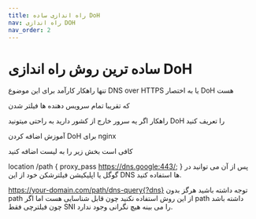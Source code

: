 ```yaml
---
title: راه اندازی ساده DoH
nav: راه اندازی DOH
nav_order: 2
---
```




# ساده ترین روش راه اندازی DoH

تنها راهکار کارآمد برای این موضوع DNS over HTTPS یا به اختصار DoH هست

که تقریبا تمام سرویس دهنده ها فیلتر شدن

راهکار اگر یه سرور خارج از کشور دارید به راحتی میتونید DoH را تعریف کنید

آموزش اضافه کردن DoH برای nginx

کافی است بخش زیر را به لیست اضافه کنید

location /path {
    proxy_pass https://dns.google:443/;
}
پس از آن می توانید در گوگل یا اپلیکیشن فیلترشکن خود از این DNS ها استفاده کنید.

https://your-domain.com/path/dns-query{?dns}
توجه داشته باشید هرگز بدون path از این روش استفاده نکنید چون قابل شناسایی هست اما اگر path داشته باشد چون فیلترچی فقط SNI را می بینه هیچ نگرانی وجود ندارد. 
